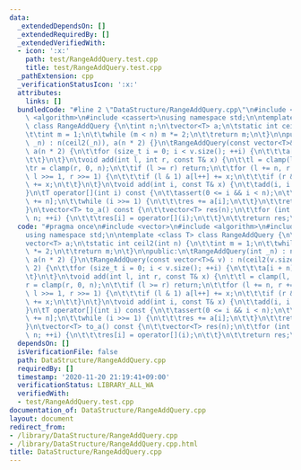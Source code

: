 ```yaml
---
data:
  _extendedDependsOn: []
  _extendedRequiredBy: []
  _extendedVerifiedWith:
  - icon: ':x:'
    path: test/RangeAddQuery.test.cpp
    title: test/RangeAddQuery.test.cpp
  _pathExtension: cpp
  _verificationStatusIcon: ':x:'
  attributes:
    links: []
  bundledCode: "#line 2 \"DataStructure/RangeAddQuery.cpp\"\n#include <vector>\n#include\
    \ <algorithm>\n#include <cassert>\nusing namespace std;\n\ntemplate <class T>\
    \ class RangeAddQuery {\n\tint n;\n\tvector<T> a;\n\tstatic int ceil2(int n) {\n\
    \t\tint m = 1;\n\t\twhile (m < n) m *= 2;\n\t\treturn m;\n\t}\n\npublic:\n\tRangeAddQuery(int\
    \ _n) : n(ceil2(_n)), a(n * 2) {}\n\tRangeAddQuery(const vector<T>& v) : n(ceil2(v.size())),\
    \ a(n * 2) {\n\t\tfor (size_t i = 0; i < v.size(); ++i) {\n\t\t\ta[i + n] = v[i];\n\
    \t\t}\n\t}\n\tvoid add(int l, int r, const T& x) {\n\t\tl = clamp(l, 0, n);\n\t\
    \tr = clamp(r, 0, n);\n\t\tif (l >= r) return;\n\t\tfor (l += n, r += n; l < r;\
    \ l >>= 1, r >>= 1) {\n\t\t\tif (l & 1) a[l++] += x;\n\t\t\tif (r & 1) a[--r]\
    \ += x;\n\t\t}\n\t}\n\tvoid add(int i, const T& x) {\n\t\tadd(i, i + 1, x);\n\t\
    }\n\tT operator[](int i) const {\n\t\tassert(0 <= i && i < n);\n\t\tT res = a[i\
    \ += n];\n\t\twhile (i >>= 1) {\n\t\t\tres += a[i];\n\t\t}\n\t\treturn res;\n\t\
    }\n\tvector<T> to_a() const {\n\t\tvector<T> res(n);\n\t\tfor (int i = 0; i <\
    \ n; ++i) {\n\t\t\tres[i] = operator[](i);\n\t\t}\n\t\treturn res;\n\t}\n};\n"
  code: "#pragma once\n#include <vector>\n#include <algorithm>\n#include <cassert>\n\
    using namespace std;\n\ntemplate <class T> class RangeAddQuery {\n\tint n;\n\t\
    vector<T> a;\n\tstatic int ceil2(int n) {\n\t\tint m = 1;\n\t\twhile (m < n) m\
    \ *= 2;\n\t\treturn m;\n\t}\n\npublic:\n\tRangeAddQuery(int _n) : n(ceil2(_n)),\
    \ a(n * 2) {}\n\tRangeAddQuery(const vector<T>& v) : n(ceil2(v.size())), a(n *\
    \ 2) {\n\t\tfor (size_t i = 0; i < v.size(); ++i) {\n\t\t\ta[i + n] = v[i];\n\t\
    \t}\n\t}\n\tvoid add(int l, int r, const T& x) {\n\t\tl = clamp(l, 0, n);\n\t\t\
    r = clamp(r, 0, n);\n\t\tif (l >= r) return;\n\t\tfor (l += n, r += n; l < r;\
    \ l >>= 1, r >>= 1) {\n\t\t\tif (l & 1) a[l++] += x;\n\t\t\tif (r & 1) a[--r]\
    \ += x;\n\t\t}\n\t}\n\tvoid add(int i, const T& x) {\n\t\tadd(i, i + 1, x);\n\t\
    }\n\tT operator[](int i) const {\n\t\tassert(0 <= i && i < n);\n\t\tT res = a[i\
    \ += n];\n\t\twhile (i >>= 1) {\n\t\t\tres += a[i];\n\t\t}\n\t\treturn res;\n\t\
    }\n\tvector<T> to_a() const {\n\t\tvector<T> res(n);\n\t\tfor (int i = 0; i <\
    \ n; ++i) {\n\t\t\tres[i] = operator[](i);\n\t\t}\n\t\treturn res;\n\t}\n};\n"
  dependsOn: []
  isVerificationFile: false
  path: DataStructure/RangeAddQuery.cpp
  requiredBy: []
  timestamp: '2020-11-20 21:19:41+09:00'
  verificationStatus: LIBRARY_ALL_WA
  verifiedWith:
  - test/RangeAddQuery.test.cpp
documentation_of: DataStructure/RangeAddQuery.cpp
layout: document
redirect_from:
- /library/DataStructure/RangeAddQuery.cpp
- /library/DataStructure/RangeAddQuery.cpp.html
title: DataStructure/RangeAddQuery.cpp
---
```

